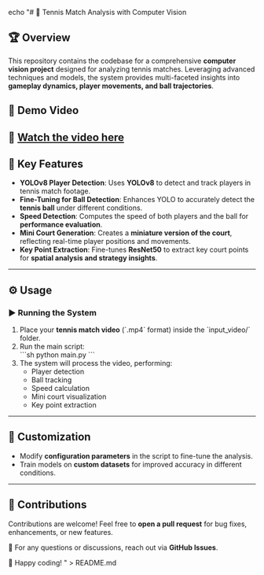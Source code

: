 echo "# 🎾 Tennis Match Analysis with Computer Vision  

## 🏆 Overview  
This repository contains the codebase for a comprehensive **computer vision project** designed for analyzing tennis matches. Leveraging advanced techniques and models, the system provides multi-faceted insights into **gameplay dynamics, player movements, and ball trajectories**.  


## 🎥 Demo Video

🔗 [Watch the video here](https://github.com/Nader-Mamdouh/FAIR-Talent-Discovery/blob/main/Tennis%20Model.Ai/output_videos/output_video.avi)
---

## 🚀 Key Features  
- **YOLOv8 Player Detection**: Uses **YOLOv8** to detect and track players in tennis match footage.  
- **Fine-Tuning for Ball Detection**: Enhances YOLO to accurately detect the **tennis ball** under different conditions.  
- **Speed Detection**: Computes the speed of both players and the ball for **performance evaluation**.  
- **Mini Court Generation**: Creates a **miniature version of the court**, reflecting real-time player positions and movements.  
- **Key Point Extraction**: Fine-tunes **ResNet50** to extract key court points for **spatial analysis and strategy insights**.  

---

## ⚙️ Usage  
### ▶️ Running the System  
1. Place your **tennis match video** (\`.mp4\` format) inside the \`input_video/\` folder.  
2. Run the main script:  
   \`\`\`sh
   python main.py
   \`\`\`
3. The system will process the video, performing:  
   - Player detection  
   - Ball tracking  
   - Speed calculation  
   - Mini court visualization  
   - Key point extraction  

---

## 🔧 Customization  
- Modify **configuration parameters** in the script to fine-tune the analysis.  
- Train models on **custom datasets** for improved accuracy in different conditions.  

---

## 🤝 Contributions  
Contributions are welcome! Feel free to **open a pull request** for bug fixes, enhancements, or new features.  

📩 For any questions or discussions, reach out via **GitHub Issues**.  

🚀 Happy coding!  " > README.md
